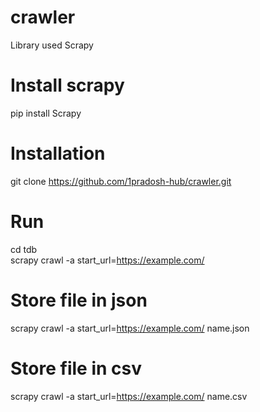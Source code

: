 # crawler
Library used
Scrapy

# Install scrapy
pip install Scrapy 

# Installation
git clone https://github.com/1pradosh-hub/crawler.git

# Run
cd tdb <br>
scrapy crawl -a start_url=https://example.com/

# Store file in json
scrapy crawl -a start_url=https://example.com/ name.json

# Store file in csv
scrapy crawl -a start_url=https://example.com/ name.csv
